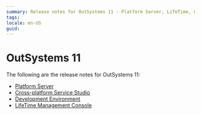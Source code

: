 ```yaml
---
summary: Release notes for OutSystems 11 - Platform Server, LifeTime, Cross-platform Service Studio and Development Environment.
tags:
locale: en-US
guid:
---
```


# OutSystems 11

The following are the release notes for OutSystems 11:

* [Platform Server](https://success.outsystems.com/Support/Release_Notes/11/Platform_Server)
* [Cross-platform Service Studio](https://success.outsystems.com/Support/Release_Notes/11/Cross-platform_Service_Studio)
* [Development Environment](https://success.outsystems.com/Support/Release_Notes/11/Development_Environment)
* [LifeTime Management Console](https://success.outsystems.com/Support/Release_Notes/LifeTime_Management_Console)
